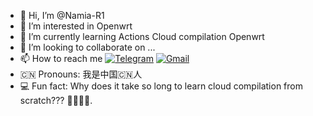 - 👋 Hi, I’m @Namia-R1
- 👀 I’m interested in Openwrt
- 🌱 I’m currently learning  Actions Cloud compilation Openwrt
- 💞️ I’m looking to collaborate on ...
- 📫 How to reach me 
[![Telegram](https://img.shields.io/badge/-Telegram-181717?style=flat&logo=Telegram&logoColor=white)](https://t.me/RileyK9880)
[![Gmail](https://img.shields.io/badge/-Gmail-D14836?style=flat&logo=Gmail&logoColor=white)](mailto:kmy258855@gmail.com)
- 🇨🇳 Pronouns: 我是中国🇨🇳人
- 💻 Fun fact: Why does it take so long to learn cloud compilation from scratch??? 🧐🙁🤬🥹.

<!---
Namia-C/Namia-C is a ✨ special ✨ repository because its `README.md` (this file) appears on your GitHub profile.
You can click the Preview link to take a look at your changes.
--->

